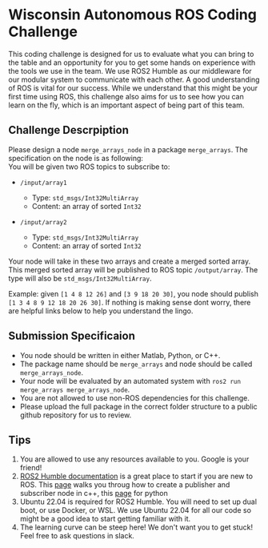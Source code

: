 # Wisconsin Autonomous ROS Coding Challenge

This coding challenge is designed for us to evaluate what you can bring to the table and an opportunity for you to get some hands on experience with the tools we use in the team. We use ROS2 Humble as our middleware for our modular system to communicate with each other. A good understanding of ROS is vital for our success. While we understand that this might be your first time using ROS, this challenge also aims for us to see how you can learn on the fly, which is an important aspect of being part of this team.  

## Challenge Descrpiption

Please design a node `merge_arrays_node` in a package `merge_arrays`. The specification on the node is as following:  
You will be given two ROS topics to subscribe to:  

- `/input/array1`
    - Type: `std_msgs/Int32MultiArray`
    - Content: an array of sorted `Int32`

- `/input/array2`
    - Type: `std_msgs/Int32MultiArray`
    - Content: an array of sorted `Int32`

Your node will take in these two arrays and create a merged sorted array. This merged sorted array will be published to ROS topic `/output/array`. The type will also be `std_msgs/Int32MultiArray`.  

Example: given `[1 4 8 12 26]` and `[3 9 18 20 30]`, you node should publish `[1 3 4 8 9 12 18 20 26 30]`. If nothing is making sense dont worry, there are helpful links below to help you understand the lingo.

## Submission Specificaion
- You node should be written in either Matlab, Python, or C++.
- The package name should be `merge_arrays` and node should be called `merge_arrays_node`.
- Your node will be evaluated by an automated system with `ros2 run merge_arrays merge_arrays_node`.
- You are not allowed to use non-ROS dependencies for this challenge.
- Please upload the full package in the correct folder structure to a public github repository for us to review.  



## Tips

1. You are allowed to use any resources available to you. Google is your friend!
2. [ROS2 Humble documentation](https://docs.ros.org/en/foxy/Releases/Release-Humble-Hawksbill.html) is a great place to start if you are new to ROS. This [page](https://docs.ros.org/en/humble/Tutorials/Beginner-Client-Libraries/Writing-A-Simple-Cpp-Publisher-And-Subscriber.html) walks you throug how to create a publisher and subscriber node in c++, this [page](https://docs.ros.org/en/humble/Tutorials/Beginner-Client-Libraries/Writing-A-Simple-Py-Publisher-And-Subscriber.html) for python
3. Ubuntu 22.04 is required for ROS2 Humble. You will need to set up dual boot, or use Docker, or WSL. We use Ubuntu 22.04 for all our code so might be a good idea to start getting familiar with it.
4. The learning curve can be steep here! We don't want you to get stuck! Feel free to ask questions in slack.
